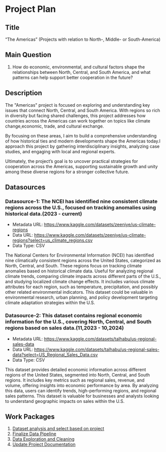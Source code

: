 # Project Plan

## Title
<!--project a short title. -->
“The Americas” (Projects with relation to North-, Middle- or South-America)

## Main Question

<!-- One main question I want to answer based on the data. -->
1. How do economic, environmental, and cultural factors shape the relationships between North, Central, and South America, and what patterns can help support better cooperation in the future?


## Description

<!-- Here try to short describe of my project, I consider writing about why and how I attempt it. -->
The "Americas" project is focused on exploring and understanding key issues that connect North, Central, and South America. With regions so rich in diversity but facing shared challenges, this project addresses how countries across the Americas can work together on topics like climate change,economic, trade, and cultural exchange.

By focusing on these areas, I aim to build a comprehensive understanding of how historical ties and modern developments shape the Americas today.I approach this project by gathering interdisciplinary insights, analyzing case studies, and engaging with local and regional experts.

Ultimately, the project’s goal is to uncover practical strategies for cooperation across the Americas, supporting sustainable growth and unity among these diverse regions for a stronger collective future.

## Datasources

<!-- Here is a list of data sources with brief descriptions, all relevant to achieving the project goals.-->

### Datasource-1: The NCEI has identified nine consistent climate regions across the U.S., focused on tracking anomalies using historical data.(2023 - current)
* Metadata URL: https://www.kaggle.com/datasets/zeeniye/us-climate-regions
* Data URL: https://www.kaggle.com/datasets/zeeniye/us-climate-regions?select=us_climate_regions.csv
* Data Type: CSV

The National Centers for Environmental Information (NCEI) has identified nine climatically consistent regions across the United States, categorized as North, Central, and South. 
These regions focus on tracking climate anomalies based on historical climate data. Useful for analyzing regional climate trends, comparing climate impacts across different parts of the U.S., and studying localized climate change effects.
It includes various climate attributes for each region, such as temperature, precipitation, and possibly other related environmental indicators.
This dataset could be valuable in environmental research, urban planning, and policy development targeting climate adaptation strategies within the U.S.


### Datasource-2: This dataset contains regional economic information for the U.S., covering North, Central, and South regions based on sales data.(11,2023 - 10,2024)
* Metadata URL:  https://www.kaggle.com/datasets/talhabu/us-regional-sales-data
* Data URL: https://www.kaggle.com/datasets/talhabu/us-regional-sales-data?select=US_Regional_Sales_Data.csv
* Data Type: CSV 

This dataset provides detailed economic information across different regions of the United States, segmented into North, Central, and South regions. It includes key metrics such as regional sales, revenue, and volume, offering insights into economic performance by area. By analyzing this data, users can identify trends, high-performing regions, and regional sales patterns. This dataset is valuable for businesses and analysts looking to understand geographic impacts on sales within the U.S.

## Work Packages
<!-- Here is a sequentially ordered list of work packages, with each package linked to a detailed issue for further information.[ Just listed work issue which we made in github]-->

1. [Dataset analysis and select based on project][i1]
2. [Finalize Data Pipeline][i2]
3. [Data Exploration and Cleaning][i3]
4. [Update Project Documentation][i4]




[i1]: https://github.com/firozfau/made-template/issues/1
[i2]: https://github.com/firozfau/made-template/issues/2
[i3]: https://github.com/firozfau/made-template/issues/3
[i4]: https://github.com/firozfau/made-template/issues/4